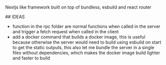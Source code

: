 Nextjs like framework built on top of bundless, esbuild and react router

## IDEAS

-   function in the rpc folder are normal functions when called in the server and trigger a fetch request when called in the client
-   add a docker command that builds a docker image, this is useful because otherwise the server would need to build using esbuild on start to get the static outputs, this also let me bundle the server in a single files without dependencies, which makes the docker image build lighter and faster to build

